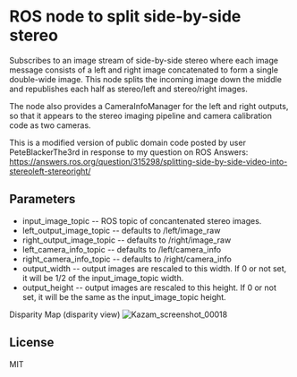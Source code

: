 ROS node to split side-by-side stereo
=====================================

Subscribes to an image stream of side-by-side stereo where each image
message consists of a left and right image concatenated to form a single
double-wide image.  This node splits the incoming image down the middle
and republishes each half as stereo/left and stereo/right images.

The node also provides a CameraInfoManager for the left and right outputs,
so that it appears to the stereo imaging pipeline and camera
calibration code as two cameras.

This is a modified version of public domain code posted by user PeteBlackerThe3rd
in response to my question on ROS Answers:
https://answers.ros.org/question/315298/splitting-side-by-side-video-into-stereoleft-stereoright/

Parameters
----------

- input\_image\_topic -- ROS topic of concantenated stereo images.
- left\_output\_image\_topic -- defaults to /left/image_raw
- right\_output\_image\_topic -- defaults to /right/image_raw
- left\_camera\_info\_topic -- defaults to /left/camera_info
- right\_camera\_info\_topic -- defaults to /right/camera_info
- output\_width -- output images are rescaled to this width. If 0 or not set, it
  will be 1/2 of the input\_image\_topic width.
- output\_height -- output images are rescaled to this height.  If 0 or not set, it
  will be the same as the input\_image\_topic height.

Disparity Map (disparity view)
![Kazam_screenshot_00018](https://github.com/dirksavage88/side_x_side_stereo/assets/35986980/0f810961-342a-4868-8815-b439af440d22)


License
-------

MIT
